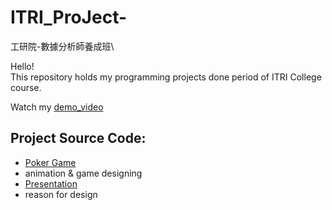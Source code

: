 # ITRI_ProJect-
工研院-數據分析師養成班\

Hello!\
This repository holds my programming projects done period of ITRI College course.

Watch my [demo_video](https://youtube.com/shorts/BTUeZRKEGhU)

## Project Source Code:
* [Poker Game](https://github.com/Head-L/ITRI_ProJect/blob/main/IRIT/1_main%2Bgame.py)
 * animation & game designing
* [Presentation](https://docs.google.com/presentation/d/15HltxWcCM_46OdVgtTdNvUwjh-2LcI1t/edit?usp=drive_link&ouid=108172496132652049978&rtpof=true&sd=true)
 * reason for design
